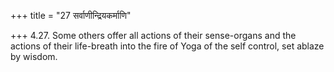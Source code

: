 +++
title = "27 सर्वाणीन्द्रियकर्माणि"

+++
4.27. Some others offer all actions of their sense-organs and the
actions of their life-breath into the fire of Yoga of the self control,
set ablaze by wisdom.
